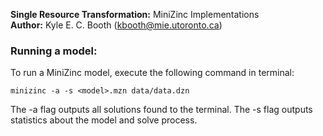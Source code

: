 **Single Resource Transformation:** MiniZinc Implementations  
**Author:** Kyle E. C. Booth (kbooth@mie.utoronto.ca) 

### Running a model:

To run a MiniZinc model, execute the following command in terminal:  

`minizinc -a -s <model>.mzn data/data.dzn`  
  
The -a flag outputs all solutions found to the terminal. The -s flag outputs statistics about the model and solve process.

